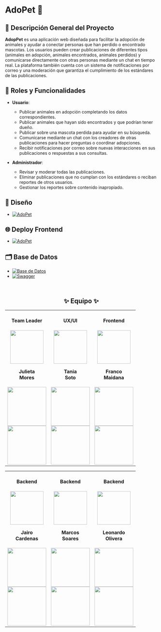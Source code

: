 # AdoPet 🐾 

## 📑 Descripción General del Proyecto

**AdopPet** es una aplicación web diseñada para facilitar la adopción de animales y ayudar a conectar personas que han perdido o encontrado mascotas. Los usuarios pueden crear publicaciones de diferentes tipos (animales en adopción, animales encontrados, animales perdidos) y comunicarse directamente con otras personas mediante un chat en tiempo real. La plataforma también cuenta con un sistema de notificaciones por correo y una moderación que garantiza el cumplimiento de los estándares de las publicaciones.

## 👥 Roles y Funcionalidades

- **Usuario**:
  - Publicar animales en adopción completando los datos correspondientes.
  - Publicar animales que hayan sido encontrados y que podrían tener dueño.
  - Publicar sobre una mascota perdida para ayudar en su búsqueda.
  - Comunicarse mediante un chat con los creadores de otras publicaciones para hacer preguntas o coordinar adopciones.
  - Recibir notificaciones por correo sobre nuevas interacciones en sus publicaciones o respuestas a sus consultas.

- **Administrador**:
  - Revisar y moderar todas las publicaciones.
  - Eliminar publicaciones que no cumplan con los estándares o reciban reportes de otros usuarios.
  - Gestionar los reportes sobre contenido inapropiado.

## 🎨 Diseño
- [![AdoPet](https://img.shields.io/badge/Figma-000000?style=for-the-badge&logo=figma)](https://www.figma.com/design/ekWK2IVyRRBcD3sN0J3gho/CURSO-PROTOTIPADO?node-id=2002-3460&t=p7ROx03EtGS801fg-1)

## 🌐 Deploy Frontend
- [![AdoPet](https://img.shields.io/badge/AdoPet-000000?style=for-the-badge&logo=vercel&logoColor=white)](https://adopet-maidana07-projects.vercel.app/)

## 🗂️ Base de Datos
- [![Base de Datos](https://img.shields.io/badge/dbdocs-000000?style=for-the-badge&logo=amazondocumentdb&logoColor=white)](https://dbdocs.io/olezdev/AdoPet)
- [![Swagger](https://img.shields.io/badge/Swagger-000000?style=for-the-badge&logo=swagger)](https://adopet.somee.com/swagger/index.html)

<br>
<h2 align='center'>✨ Equipo ✨</h2>
<table align='center'>
  <tr>
    <td align='center'>
      <div>
       <h4>Team Leader</h4>
        <a href="https://www.linkedin.com/in/julieta-mores/" target="_blank" rel="author">
          <img width="110" src="https://avatars.githubusercontent.com/u/156859650?v=4"/>
        </a>
          <h4 style="margin-top: 1rem;">Julieta<br>Mores</h4>
        <div style='display: flex; flex-direction: column'>
          <a href="https://www.linkedin.com/in/julieta-mores/" target="_blank">
            <img style='width:8rem' src="https://img.shields.io/badge/linkedin%20-%230077B5.svg?&style=for-the-badge&logo=linkedin&logoColor=white="/>
          </a>
        </div>
        <div style='display: flex; flex-direction: column'>
          <a href="https://github.com/julieta-mores-t" target="_blank">
            <img style='width:8rem' src="https://img.shields.io/badge/GitHub-100000?style=for-the-badge&logo=github&logoColor=white)"/>
          </a>
        </div>
      </div>
    </td>
    <td align='center'>
      <div>
       <h4>UX/UI</h4>
        <a href="https://www.linkedin.com/in/taniasotoarq/" target="_blank" rel="author">
            <img width="110" src="https://media.licdn.com/dms/image/v2/C5603AQEoR6lyA3p55g/profile-displayphoto-shrink_800_800/profile-displayphoto-shrink_800_800/0/1517366862684?e=1735776000&v=beta&t=YkM8iUwk9p35MqsC4Rw7YpJSJnlD0BwY32krst_ZsyQ"/>
        </a>
            <h4 style="margin-top: 1rem;">Tania <br>Soto</h4>
        <div style='display: flex; flex-direction: column'>
          <a href="https://www.linkedin.com/in/taniasotoarq/" target="_blank">
            <img style='width:8rem' src="https://img.shields.io/badge/linkedin%20-%230077B5.svg?&style=for-the-badge&logo=linkedin&logoColor=white="/>
          </a>
        </div>
        <div style='display: flex; flex-direction: column'>
          <a href="https://www.behance.net/tanisoto/" target="_blank">
            <img style='width:8rem' src="https://img.shields.io/badge/Behance-100000?style=for-the-badge&logo=behance&logoColor=white)"/>
          </a>
        </div>
      </div>
    </td>
    <td align='center'>
      <div>
       <h4>Frontend</h4>
        <a href="https://www.linkedin.com/in/maidana-franco07/" target="_blank" rel="author">
          <img width="110" src="https://avatars.githubusercontent.com/u/104333988?v=4"/>
        </a>
          <h4 style="margin-top: 1rem;">Franco <br>Maidana</h4>
        <div style='display: flex; flex-direction: column'>
          <a href="https://www.linkedin.com/in/maidana-franco07/" target="_blank">
            <img style='width:8rem' src="https://img.shields.io/badge/linkedin%20-%230077B5.svg?&style=for-the-badge&logo=linkedin&logoColor=white="/>
          </a>
        </div>
        <div style='display: flex; flex-direction: column'>
          <a href="https://github.com/Maidana0/" target="_blank">
            <img style='width:8rem' src="https://img.shields.io/badge/GitHub-100000?style=for-the-badge&logo=github&logoColor=white)"/>
          </a>
        </div>
      </div>
    </td>
  </tr>
</table>
<table align='center'>
  <tr>
    <td align='center'>
      <div>
       <h4>Backend</h4>
        <a href="https://www.linkedin.com/in/jairo-andre-ayllon-cardenas-9bb46b202/" target="_blank" rel="author">
          <img width="110" src="https://avatars.githubusercontent.com/u/43103053?v=4"/>
        </a>
          <h4 style="margin-top: 1rem;">Jairo <br>Cardenas</h4>
        <div style='display: flex; flex-direction: column'>
          <a href="https://www.linkedin.com/in/jairo-andre-ayllon-cardenas-9bb46b202/" target="_blank">
            <img style='width:8rem' src="https://img.shields.io/badge/linkedin%20-%230077B5.svg?&style=for-the-badge&logo=linkedin&logoColor=white="/>
          </a>
        </div>
        <div style='display: flex; flex-direction: column'>
          <a href="https://github.com/josiasisrael14/" target="_blank">
            <img style='width:8rem' src="https://img.shields.io/badge/GitHub-100000?style=for-the-badge&logo=github&logoColor=white)"/>
          </a>
        </div>
      </div>
    </td>
     <td align='center'>
      <div>
       <h4>Backend</h4>
        <a href="https://www.linkedin.com/in/marcossoares1/" target="_blank" rel="author">
          <img width="110" src="https://media.licdn.com/dms/image/v2/D4D35AQG79gcd-FBbRA/profile-framedphoto-shrink_200_200/profile-framedphoto-shrink_200_200/0/1728842464433?e=1731441600&v=beta&t=sLzWlDyhyGZkAZQCIttPVcTfy9lpU33HhT9yoTPsw-c"/>
        </a>
          <h4 style="margin-top: 1rem;">Marcos <br>Soares</h4>
        <div style='display: flex; flex-direction: column'>
          <a href="https://www.linkedin.com/in/marcossoares1/" target="_blank">
            <img style='width:8rem' src="https://img.shields.io/badge/linkedin%20-%230077B5.svg?&style=for-the-badge&logo=linkedin&logoColor=white="/>
          </a>
        </div>
        <div style='display: flex; flex-direction: column'>
          <a href="https://github.com/MrTorfick/" target="_blank">
            <img style='width:8rem' src="https://img.shields.io/badge/GitHub-100000?style=for-the-badge&logo=github&logoColor=white)"/>
          </a>
        </div>
      </div>
    </td>
    <td align='center'>
      <div>
       <h4>Backend</h4>
        <a href="https://www.linkedin.com/in/leoliveradev/" target="_blank" rel="author">
          <img width="110" src="https://avatars.githubusercontent.com/u/88550405?v=4"/>
        </a>
          <h4 style="margin-top: 1rem;">Leonardo <br>Olivera</h4>
        <div style='display: flex; flex-direction: column'>
          <a href="https://www.linkedin.com/in/leoliveradev/" target="_blank">
            <img style='width:8rem' src="https://img.shields.io/badge/linkedin%20-%230077B5.svg?&style=for-the-badge&logo=linkedin&logoColor=white="/>
          </a>
        </div>
        <div style='display: flex; flex-direction: column'>
          <a href="https://github.com/olezdev/" target="_blank">
            <img style='width:8rem' src="https://img.shields.io/badge/GitHub-100000?style=for-the-badge&logo=github&logoColor=white)"/>
          </a>
        </div>
      </div>
    </td>
  </tr>
</table>
